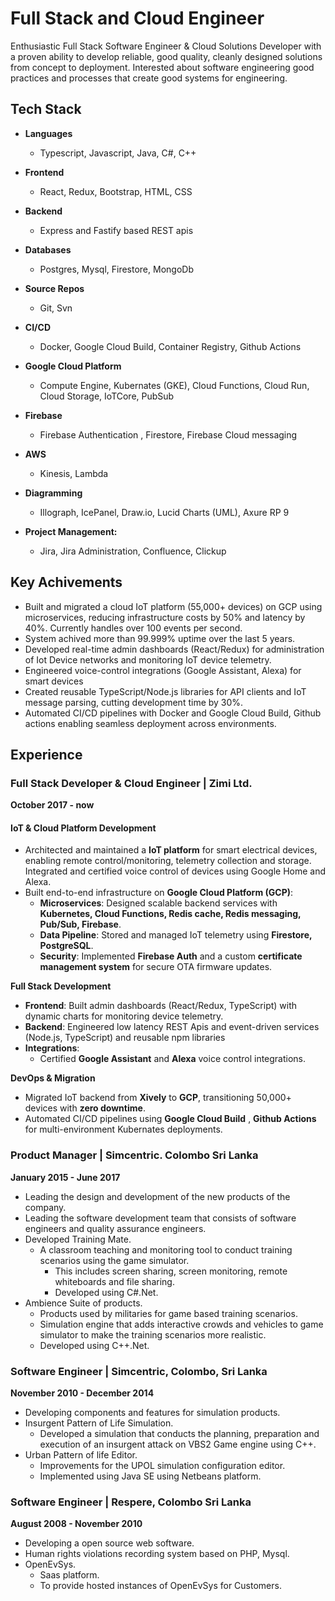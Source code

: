 
# Full Stack and Cloud Engineer 

Enthusiastic Full Stack Software Engineer & Cloud Solutions Developer with a proven ability to develop reliable, good quality, cleanly designed solutions from concept to deployment. 
Interested about software engineering good practices and processes that create good systems for engineering.

   

## Tech Stack

- **Languages**
    - Typescript, Javascript, Java, C#, C++

- **Frontend**
    - React, Redux, Bootstrap, HTML, CSS

- **Backend**
    - Express and Fastify based REST apis

- **Databases**
    - Postgres, Mysql, Firestore, MongoDb

- **Source Repos**
    - Git, Svn

- **CI/CD**
    - Docker, Google Cloud Build, Container Registry, Github Actions

- **Google Cloud Platform**
    - Compute Engine, Kubernates (GKE), Cloud Functions, Cloud Run, Cloud Storage, IoTCore, PubSub

- **Firebase**
    - Firebase Authentication , Firestore, Firebase Cloud messaging

- **AWS**
    - Kinesis, Lambda

- **Diagramming** 
    - Illograph, IcePanel, Draw\.io, Lucid Charts (UML), Axure RP 9
- **Project Management:** 
    - Jira, Jira Administration, Confluence, Clickup 


## Key Achivements  
- Built and migrated a cloud IoT platform (55,000+ devices) on GCP using microservices, reducing infrastructure costs by 50% and latency by 40%. Currently handles over 100 events per second. 
- System achived more than 99.999% uptime over the last 5 years.
- Developed real-time admin dashboards (React/Redux) for administration of Iot Device networks and monitoring IoT device telemetry.
- Engineered voice-control integrations (Google Assistant, Alexa) for smart devices 
- Created reusable TypeScript/Node.js libraries for API clients and IoT message parsing, cutting development time by 30%.
- Automated CI/CD pipelines with Docker and Google Cloud Build, Github actions enabling seamless deployment across environments.


## Experience

### Full Stack Developer & Cloud Engineer | Zimi Ltd. 

**October 2017 - now**

#### **IoT & Cloud Platform Development**  
- Architected and maintained a **IoT platform** for smart electrical devices, enabling remote control/monitoring, telemetry collection and storage. Integrated and certified voice control of devices using Google Home and Alexa.  
- Built end-to-end infrastructure on **Google Cloud Platform (GCP)**:  
  - **Microservices**: Designed scalable backend services with **Kubernetes, Cloud Functions, Redis cache, Redis messaging, Pub/Sub, Firebase**.  
  - **Data Pipeline**: Stored and managed IoT telemetry using **Firestore, PostgreSQL**.  
  - **Security**: Implemented **Firebase Auth** and a custom **certificate management system** for secure OTA firmware updates.  

**Full Stack Development**  
- **Frontend**: Built admin dashboards (React/Redux, TypeScript) with dynamic charts for monitoring device telemetry.  
- **Backend**: Engineered low latency REST Apis and event-driven services (Node.js, TypeScript) and reusable npm libraries  
- **Integrations**:  
  - Certified **Google Assistant** and **Alexa** voice control integrations.  

**DevOps & Migration**  
- Migrated IoT backend from **Xively** to **GCP**, transitioning 50,000+ devices with **zero downtime**.  
- Automated CI/CD pipelines using **Google Cloud Build** , **Github Actions** for multi-environment Kubernates deployments.  



### Product Manager | Simcentric. Colombo Sri Lanka

**January 2015 - June 2017**

- Leading the design and development of the new products of the company.
- Leading the software development team that consists of software engineers and quality assurance engineers.
- Developed Training Mate.
    - A classroom teaching and monitoring tool to conduct training scenarios using the game simulator.
        - This includes screen sharing, screen monitoring, remote whiteboards and file sharing.
        - Developed using C#.Net.
- Ambience Suite of products.
    - Products used by militaries for game based training scenarios.
    - Simulation engine that adds interactive crowds and vehicles to game simulator to make the training scenarios more realistic.
    - Developed using C++.Net.

### Software Engineer | Simcentric, Colombo, Sri Lanka

**November 2010 - December 2014**

- Developing components and features for simulation products.
- Insurgent Pattern of Life Simulation.
    - Developed a simulation that conducts the planning, preparation and execution of an insurgent attack on VBS2 Game engine using C++.
- Urban Pattern of life Editor.
    - Improvements for the UPOL simulation configuration editor.
    - Implemented using Java SE using Netbeans platform.

### Software Engineer | Respere, Colombo Sri Lanka

**August 2008 - November 2010**
- Developing a open source web software.
- Human rights violations recording system based on PHP, Mysql.
- OpenEvSys.
    - Saas platform.
    - To provide hosted instances of OpenEvSys for Customers.
